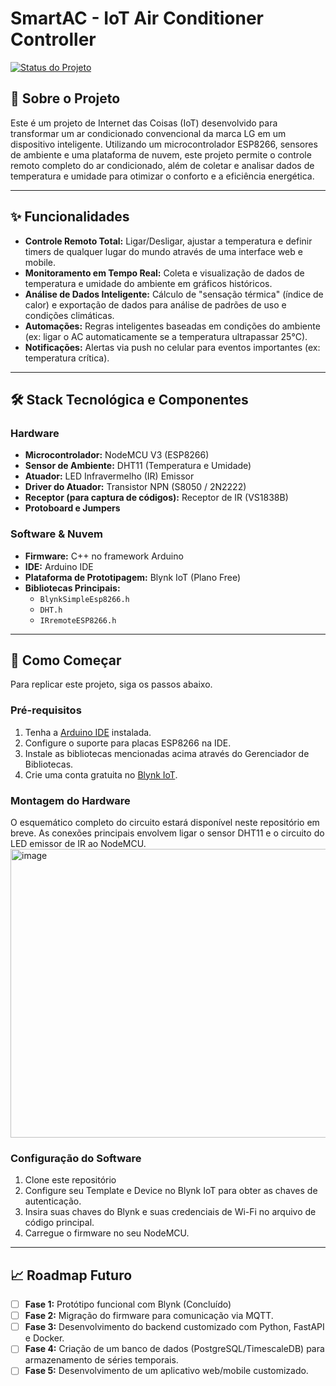 # SmartAC - IoT Air Conditioner Controller

[![Status do Projeto](https://img.shields.io/badge/status-em%20desenvolvimento-yellowgreen)](https://shields.io) 



## 📖 Sobre o Projeto

Este é um projeto de Internet das Coisas (IoT) desenvolvido para transformar um ar condicionado convencional da marca LG em um dispositivo inteligente. Utilizando um microcontrolador ESP8266, sensores de ambiente e uma plataforma de nuvem, este projeto permite o controle remoto completo do ar condicionado, além de coletar e analisar dados de temperatura e umidade para otimizar o conforto e a eficiência energética.


---

## ✨ Funcionalidades

* **Controle Remoto Total:** Ligar/Desligar, ajustar a temperatura e definir timers de qualquer lugar do mundo através de uma interface web e mobile.
* **Monitoramento em Tempo Real:** Coleta e visualização de dados de temperatura e umidade do ambiente em gráficos históricos.
* **Análise de Dados Inteligente:** Cálculo de "sensação térmica" (índice de calor) e exportação de dados para análise de padrões de uso e condições climáticas.
* **Automações:** Regras inteligentes baseadas em condições do ambiente (ex: ligar o AC automaticamente se a temperatura ultrapassar 25°C).
* **Notificações:** Alertas via push no celular para eventos importantes (ex: temperatura crítica).

---

## 🛠️ Stack Tecnológica e Componentes

### Hardware
* **Microcontrolador:** NodeMCU V3 (ESP8266)
* **Sensor de Ambiente:** DHT11 (Temperatura e Umidade)
* **Atuador:** LED Infravermelho (IR) Emissor
* **Driver do Atuador:** Transistor NPN (S8050 / 2N2222)
* **Receptor (para captura de códigos):** Receptor de IR (VS1838B)
* **Protoboard e Jumpers**

### Software & Nuvem
* **Firmware:** C++ no framework Arduino
* **IDE:** Arduino IDE
* **Plataforma de Prototipagem:** Blynk IoT (Plano Free)
* **Bibliotecas Principais:**
    * `BlynkSimpleEsp8266.h`
    * `DHT.h`
    * `IRremoteESP8266.h`

---

## 🚀 Como Começar

Para replicar este projeto, siga os passos abaixo.

### Pré-requisitos
1.  Tenha a [Arduino IDE](https://www.arduino.cc/en/software) instalada.
2.  Configure o suporte para placas ESP8266 na IDE.
3.  Instale as bibliotecas mencionadas acima através do Gerenciador de Bibliotecas.
4.  Crie uma conta gratuita no [Blynk IoT](https://blynk.cloud/).

### Montagem do Hardware
O esquemático completo do circuito estará disponível neste repositório em breve. As conexões principais envolvem ligar o sensor DHT11 e o circuito do LED emissor de IR ao NodeMCU.
<img width="1096" height="462" alt="image" src="https://github.com/user-attachments/assets/f3062d83-f97d-4186-9e92-e4498faa537a" />

### Configuração do Software
1.  Clone este repositório
2.  Configure seu Template e Device no Blynk IoT para obter as chaves de autenticação.
3.  Insira suas chaves do Blynk e suas credenciais de Wi-Fi no arquivo de código principal.
4.  Carregue o firmware no seu NodeMCU.

---

## 📈 Roadmap Futuro

-   [ ] **Fase 1:** Protótipo funcional com Blynk (Concluído)
-   [ ] **Fase 2:** Migração do firmware para comunicação via MQTT.
-   [ ] **Fase 3:** Desenvolvimento do backend customizado com Python, FastAPI e Docker.
-   [ ] **Fase 4:** Criação de um banco de dados (PostgreSQL/TimescaleDB) para armazenamento de séries temporais.
-   [ ] **Fase 5:** Desenvolvimento de um aplicativo web/mobile customizado.
